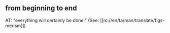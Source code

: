 ## from beginning to end ##

AT: "everything will certainly be done!"  (See: [[rc://en/ta/man/translate/figs-merism]])